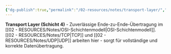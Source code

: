 ```yaml
---
{"dg-publish":true,"permalink":"/02-resources/notes/transport-layer/","tags":["informatik/netzwerk/osi/layer4","übertragung/zuverlässig","informatik/netzwerk/osi"],"noteIcon":"","updated":"2025-09-10T16:35:39.253+02:00"}
---
```



**Transport Layer (Schicht 4)** - Zuverlässige Ende-zu-Ende-Übertragung im [[02 - RESOURCES/Notes/OSI-Schichtenmodell\|OSI-Schichtenmodell]].
[[02 - RESOURCES/Notes/TCP\|TCP]] und [[02 - RESOURCES/Notes/UDP\|UDP]] arbeiten hier - sorgt für vollständige und korrekte Datenübertragung.